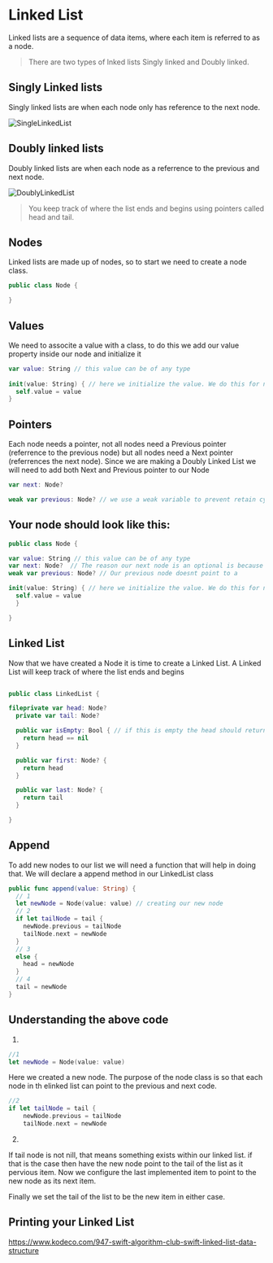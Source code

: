 # Linked List
Linked lists are a sequence of data items, where each item is referred to as a node.

> There are two types of lnked lists Singly linked and Doubly linked.

## Singly Linked lists

Singly linked lists are when each node only has reference to the next node.

![SingleLinkedList](https://user-images.githubusercontent.com/64448202/227803770-cf32ce7c-6057-47fd-9909-7f6c65672f25.png)


## Doubly linked lists

Doubly linked lists are when each node as a referrence to the previous and next node. 

![DoublyLinkedList](https://user-images.githubusercontent.com/64448202/227803794-735d45fd-2344-49f0-bb11-e49bdfb58971.png)


> You keep track of where the list ends and begins using pointers called head and tail.

## Nodes

Linked lists are made up of nodes, so to start we need to create a node class.

``` swift
public class Node {

}

```

## Values

We need to associte a value with a class, to do this we add our value property inside our node and initialize it 

``` swift
var value: String // this value can be of any type
 
init(value: String) { // here we initialize the value. We do this for non optional properties in the class
  self.value = value
}

```

## Pointers

Each node needs a pointer, not all nodes need a Previous pointer (referrence to the previous node) but all nodes need a Next pointer 
(referrences the next node). Since we are making a Doubly Linked List we will need to add both Next and Previous pointer to our Node

``` swift
var next: Node?

weak var previous: Node? // we use a weak variable to prevent retain cycles. Some cases ownership cycles can be created and this can bring back nodes from the dead after we've deleted them. If we delete a node we want that node to stay deleted.

```

## Your node should look like this:

``` swift
public class Node {

var value: String // this value can be of any type
var next: Node?  // The reason our next node is an optional is because its the last node in the list and doesnt point to another node.
weak var previous: Node? // Our previous node doesnt point to a

init(value: String) { // here we initialize the value. We do this for non optional properties in the class
  self.value = value
  }

}

```

## Linked List 

Now that we have created a Node it is time to create a Linked List. A Linked List will keep track of where the list ends and begins

``` swift 

public class LinkedList {

fileprivate var head: Node?
  private var tail: Node?

  public var isEmpty: Bool { // if this is empty the head should return nil
    return head == nil
  }

  public var first: Node? { 
    return head
  }

  public var last: Node? {
    return tail
  }

}
```


## Append

To add new nodes to our list we will need a function that will help in doing that. We will declare a append method in our LinkedList class

``` swift
public func append(value: String) {
  // 1
  let newNode = Node(value: value) // creating our new node
  // 2
  if let tailNode = tail { 
    newNode.previous = tailNode
    tailNode.next = newNode
  } 
  // 3
  else {
    head = newNode
  }
  // 4
  tail = newNode
}
```

## Understanding the above code

1.
 ``` swift 
 //1
let newNode = Node(value: value)
```
Here we created a new node. The purpose of the node class is so that each node in th elinked list can point to the previous and next code.


``` swift
//2
if let tailNode = tail {
    newNode.previous = tailNode
    tailNode.next = newNode

```

2. 
If tail node is not nill, that means something exists within our linked list. if that is the case then have the new node point to the tail of the 
list as it pervious item. Now we configure the last implemented item to point to the new node as its next item. 


Finally we set the tail of the list to be the new item in either case. 

## Printing your Linked List


https://www.kodeco.com/947-swift-algorithm-club-swift-linked-list-data-structure






